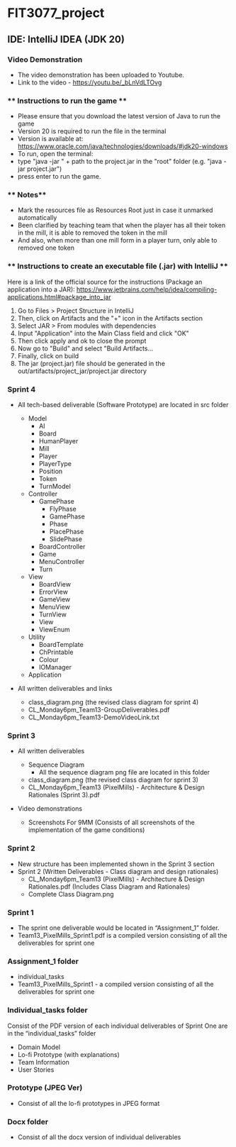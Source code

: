 # FIT3077_project

## IDE: IntelliJ IDEA (JDK 20)

### Video Demonstration

- The video demonstration has been uploaded to Youtube. 
- Link to the video - https://youtu.be/_bLnVdLTOvg

### ** Instructions to run the game **

- Please ensure that you download the latest version of Java to run the game
- Version 20 is required to run the file in the terminal 
- Version is available at: https://www.oracle.com/java/technologies/downloads/#jdk20-windows
- To run, open the terminal:
- type "java -jar " + path to the project.jar in the "root" folder  (e.g. "java -jar project.jar")
- press enter to run the game. 

### ** Notes**
- Mark the resources file as Resources Root just in case it unmarked automatically
- Been clarified by teaching team that when the player has all their token in the mill, it is able to removed the token in the mill
- And also, when more than one mill form in a player turn, only able to removed one token

### ** Instructions to create an executable file (.jar) with IntelliJ **
Here is a link of the official source for the instructions (Package an application into a JAR): https://www.jetbrains.com/help/idea/compiling-applications.html#package_into_jar

1. Go to Files > Project Structure in IntelliJ
2. Then, click on Artifacts and the "+" icon in the Artifacts section
3. Select JAR > From modules with dependencies
4. Input "Application" into the Main Class field and click "OK"
5. Then click apply and ok to close the prompt
6. Now go to "Build" and select "Build Artifacts...
7. Finally, click on build
8. The jar (project.jar) file should be generated in the out/artifacts/project_jar/project.jar directory

### **Sprint 4**
- All tech-based deliverable (Software Prototype) are located in src folder
    - Model
        - AI
        - Board
        - HumanPlayer
        - Mill
        - Player
        - PlayerType
        - Position
        - Token
        - TurnModel
    - Controller
        - GamePhase
            - FlyPhase
            - GamePhase
            - Phase
            - PlacePhase
            - SlidePhase
        - BoardController
        - Game
        - MenuController
        - Turn
    - View
        - BoardView
        - ErrorView
        - GameView
        - MenuView
        - TurnView
        - View
        - ViewEnum
    - Utility
        - BoardTemplate
        - ChPrintable
        - Colour
        - IOManager
    - Application

- All written deliverables and links
    - class_diagram.png (the revised class diagram for sprint 4)
    - CL_Monday6pm_Team13-GroupDeliverables.pdf
    - CL_Monday6pm_Team13-DemoVideoLink.txt


### **Sprint 3**       
- All written deliverables 
    - Sequence Diagram
        - All the sequence diagram png file are located in this folder
    - class_diagram.png (the revised class diagram for sprint 3)
    - CL_Monday6pm_Team13 (PixelMills) - Architecture & Design Rationales (Sprint 3).pdf

- Video demonstrations 
    - Screenshots For 9MM (Consists of all screenshots of the implementation of the game conditions)

### **Sprint 2**
- New structure has been implemented shown in the Sprint 3 section
- Sprint 2 (Written Deliverables - Class diagram and design rationales)
    - CL_Monday6pm_Team13 (PixelMills) - Architecture & Design Rationales.pdf (Includes Class Diagram and Rationales)
    - Complete Class Diagram.png


### **Sprint 1**
- The sprint one deliverable would be located in “Assignment_1” folder.
- Team13_PixelMills_Sprint1.pdf is a compiled version consisting of all the deliverables for sprint one

### **Assignment_1 folder**

- individual_tasks
- Team13_PixelMills_Sprint1 - a compiled version consisting of all the deliverables for sprint one

### **Individual_tasks folder**

Consist of the PDF version of each individual deliverables of Sprint One are in the “individual_tasks” folder

- Domain Model
- Lo-fi Prototype (with explanations)
- Team Information
- User Stories

### **Prototype (JPEG Ver)**

- Consist of all the lo-fi prototypes in JPEG format

### **Docx folder**

- Consist of all the docx version of individual deliverables

